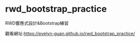 # rwd_bootstrap_practice
RWD響應式設計&amp;Bootstrap練習

觀看網址:https://evelyn-guan.github.io/rwd_bootstrap_practice/
